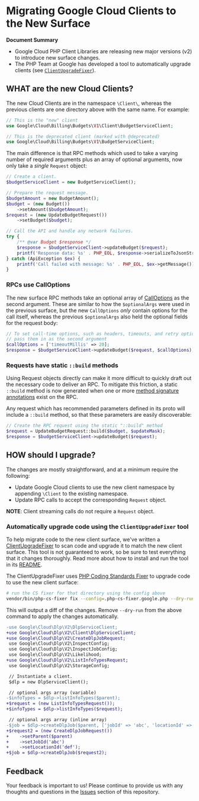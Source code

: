# Migrating Google Cloud Clients to the New Surface

**Document Summary**

 * Google Cloud PHP Client Libraries are releasing new major versions (v2) to
   introduce new surface changes.
 * The PHP Team at Google has developed a tool to automatically upgrade clients
   (see [`ClientUpgradeFixer`][client_upgrade_fixer]).

## WHAT are the new Cloud Clients?

The new Cloud Clients are in the namespace `\Client\`, whereas the previous
clients are one directory above with the same name. For example:

```php
// This is the "new" client
use Google\Cloud\Billing\Budgets\V1\Client\BudgetServiceClient;

// This is the deprecated client (marked with @deprecated)
use Google\Cloud\Billing\Budgets\V1\BudgetServiceClient;
```

The main difference is that RPC methods which used to take a varying number of
required arguments plus an array of optional arguments, now only take a
_single_ `Request` object:

```php
// Create a client.
$budgetServiceClient = new BudgetServiceClient();

// Prepare the request message.
$budgetAmount = new BudgetAmount();
$budget = (new Budget())
    ->setAmount($budgetAmount);
$request = (new UpdateBudgetRequest())
    ->setBudget($budget);

// Call the API and handle any network failures.
try {
    /** @var Budget $response */
    $response = $budgetServiceClient->updateBudget($request);
    printf('Response data: %s' . PHP_EOL, $response->serializeToJsonString());
} catch (ApiException $ex) {
    printf('Call failed with message: %s' . PHP_EOL, $ex->getMessage());
}
```

### RPCs use CallOptions

The new surface RPC methods take an optional array of
[CallOptions][call_options] as the second argument. These are similar to how
the `$optionalArgs` were used in the previous surface, but the new `CallOptions`
_only_ contain options for the call itself, whereas the previous `$optionalArgs`
also held the optional fields for the request body:

```php
// To set call-time options, such as headers, timeouts, and retry options,
// pass them in as the second argument
$callOptions = ['timeoutMillis' => 20];
$response = $budgetServiceClient->updateBudget($request, $callOptions);
```

[call_options]: https://github.com/googleapis/gax-php/blob/main/src/Options/CallOptions.php

### Requests have static `::build` methods

Using Request objects directly can make it more difficult to quickly draft out
the necessary code to deliver an RPC. To mitigate this friction, a static
`::build` method is now generated when one or more
[method signature annotations](https://google.aip.dev/client-libraries/4232)
exist on the RPC.

Any request which has recommended parameters defined in its proto will include a
`::build` method, so that these parameters are easily discoverable:

```php
// Create the RPC request using the static "::build" method
$request = UpdateBudgetRequest::build($budget, $updateMask);
$response = $budgetServiceClient->updateBudget($request);
```

## HOW should I upgrade?

The changes are mostly straightforward, and at a minimum require the following:

 - Update Google Cloud clients to use the new client namespace by appending
   `\Client` to the existing namespace.
 - Update RPC calls to accept the corresponding `Request` object.

**NOTE**: Client streaming calls do not require a `Request` object.

### Automatically upgrade code using the `ClientUpgradeFixer` tool

To help migrate code to the new client surface, we've written a
[ClientUpgradeFixer][client_upgrade_fixer] to scan code and upgrade it to match
the new client surface. This tool is not guaranteed to work, so be sure to test
everything that it changes thoroughly. Read more about how to install and run
the tool in its [README][client_upgrade_fixer].

The ClientUpgradeFixer uses [PHP Coding Standards Fixer][cs_fixer] to upgrade
code to use the new client surface:

```bash
# run the CS fixer for that directory using the config above
vendor/bin/php-cs-fixer fix --config=.php-cs-fixer.google.php --dry-run --diff /path/to/my/project
```

This will output a diff of the changes. Remove `--dry-run` from the above
command to apply the changes automatically.


```diff
-use Google\Cloud\Dlp\V2\DlpServiceClient;
+use Google\Cloud\Dlp\V2\Client\DlpServiceClient;
+use Google\Cloud\Dlp\V2\CreateDlpJobRequest;
 use Google\Cloud\Dlp\V2\InspectConfig;
 use Google\Cloud\Dlp\V2\InspectJobConfig;
 use Google\Cloud\Dlp\V2\Likelihood;
+use Google\Cloud\Dlp\V2\ListInfoTypesRequest;
 use Google\Cloud\Dlp\V2\StorageConfig;

 // Instantiate a client.
 $dlp = new DlpServiceClient();

 // optional args array (variable)
-$infoTypes = $dlp->listInfoTypes($parent);
+$request = (new ListInfoTypesRequest());
+$infoTypes = $dlp->listInfoTypes($request);

 // optional args array (inline array)
-$job = $dlp->createDlpJob($parent, ['jobId' => 'abc', 'locationId' => 'def']);
+$request2 = (new CreateDlpJobRequest())
+    ->setParent($parent)
+    ->setJobId('abc')
+    ->setLocationId('def');
+$job = $dlp->createDlpJob($request2);
```

[cs_fixer]: https://cs.symfony.com/
[client_upgrade_fixer]: https://github.com/GoogleCloudPlatform/php-tools/blob/main/src/Fixers/ClientUpgradeFixer/README.md

## Feedback

Your feedback is important to us! Please continue to provide us with any
thoughts and questions in the [Issues][google-cloud-issues] section of this
repository.

[google-cloud-issues]: https://github.com/googleapis/google-cloud-php/issues
